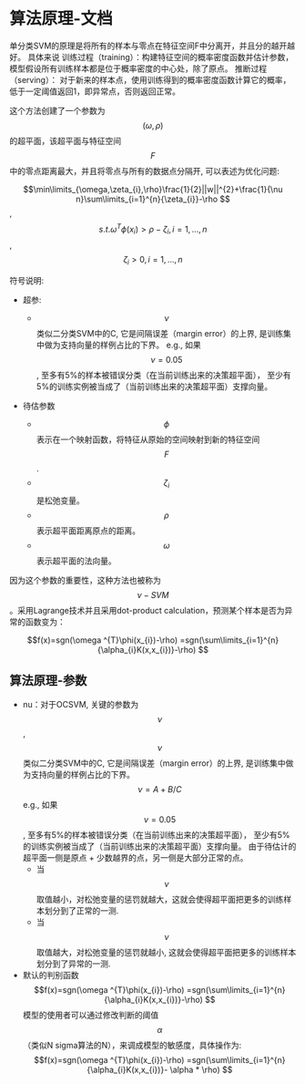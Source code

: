 
# 算法原理-文档
单分类SVM的原理是将所有的样本与零点在特征空间F中分离开，并且分的越开越好。
具体来说
训练过程（training）：构建特征空间的概率密度函数并估计参数，模型假设所有训练样本都是位于概率密度的中心处，除了原点。
推断过程（serving）：
对于新来的样本点，使用训练得到的概率密度函数计算它的概率，低于一定阈值返回1，即异常点，否则返回正常。


这个方法创建了一个参数为$$(\omega,\rho)$$的超平面，该超平面与特征空间$$F$$中的零点距离最大，并且将零点与所有的数据点分隔开, 可以表述为优化问题:

$$\min\limits_{\omega,\zeta_{i},\rho}\frac{1}{2}||w||^{2}+\frac{1}{\nu n}\sum\limits_{i=1}^{n}{\zeta_{i}}-\rho $$,
$$s.t. \omega^{T}\phi(x_{i})>\rho-\zeta_{i} , i=1,...,n$$,
$$ \zeta_{i}>0 ,i=1,...,n $$

符号说明:
- 超参:
  - $$\nu$$ 类似二分类SVM中的C, 它是间隔误差（margin error）的上界, 
  是训练集中做为支持向量的样例占比的下界。
  e.g., 如果$$\nu = 0.05$$, 至多有5%的样本被错误分类（在当前训练出来的决策超平面），
  至少有5%的训练实例被当成了（当前训练出来的决策超平面）支撑向量。
  
- 待估参数
  - $$\phi$$表示在一个映射函数，将特征从原始的空间映射到新的特征空间$$F$$.
  - $$\zeta_{i}$$ 是松弛变量。
  - $$\rho$$ 表示超平面距离原点的距离。
  - $$\omega$$ 表示超平面的法向量。

因为这个参数的重要性，这种方法也被称为 $$\nu-SVM$$ 。采用Lagrange技术并且采用dot-product calculation，预测某个样本是否为异常的函数变为：

$$f(x)=sgn(\omega ^{T}\phi(x_{i})-\rho) =sgn(\sum\limits_{i=1}^{n}{\alpha_{i}K(x,x_{i})}-\rho) $$



## 算法原理-参数
- nu：对于OCSVM, 关键的参数为$$\nu$$, $$\nu$$ 类似二分类SVM中的C, 它是间隔误差（margin error）的上界, 
是训练集中做为支持向量的样例占比的下界。$$\nu = A + B/C$$
e.g., 如果$$\nu = 0.05$$, 至多有5%的样本被错误分类（在当前训练出来的决策超平面），
至少有5%的训练实例被当成了（当前训练出来的决策超平面）支撑向量。
由于待估计的超平面一侧是原点 + 少数越界的点，另一侧是大部分正常的点。
  - 当$$\nu$$取值越小，对松弛变量的惩罚就越大，这就会使得超平面把更多的训练样本划分到了正常的一测.
  - 当$$\nu$$取值越大，对松弛变量的惩罚就越小, 这就会使得超平面把更多的训练样本划分到了异常的一测.
- 
  默认的判别函数
  $$f(x)=sgn(\omega ^{T}\phi(x_{i})-\rho) =sgn(\sum\limits_{i=1}^{n}{\alpha_{i}K(x,x_{i})}-\rho) $$
  模型的使用者可以通过修改判断的阈值$$\alpha$$（类似N sigma算法的N），来调成模型的敏感度，具体操作为:
  $$f(x)=sgn(\omega ^{T}\phi(x_{i})-\rho) =sgn(\sum\limits_{i=1}^{n}{\alpha_{i}K(x,x_{i})}- \alpha * \rho) $$

